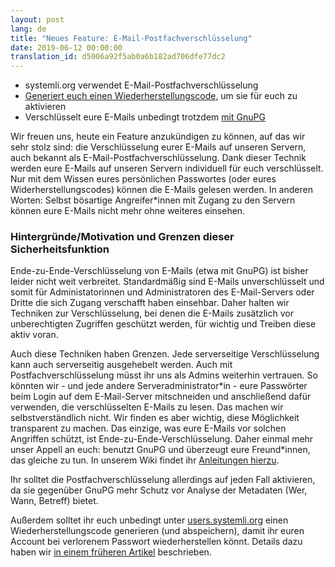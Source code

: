 ```yaml
---
layout: post
lang: de
title: "Neues Feature: E-Mail-Postfachverschlüsselung"
date: 2019-06-12 00:00:00
translation_id: d5006a92f5ab0a6b182ad706dfe77dc2
---
```


* systemli.org verwendet E-Mail-Postfachverschlüsselung
* [Generiert euch einen Wiederherstellungscode](/de/2019/03/03/password-recovery.html), um sie für euch zu aktivieren
* Verschlüsselt eure E-Mails unbedingt trotzdem [mit GnuPG](https://wiki.systemli.org/howto/howto/thunderbird_gpg)

Wir freuen uns, heute ein Feature anzukündigen zu können, auf das wir sehr stolz sind: die Verschlüsselung eurer E-Mails auf unseren Servern, auch bekannt als E-Mail-Postfachverschlüsselung. Dank dieser Technik werden eure E-Mails auf unseren Servern individuell für euch verschlüsselt. Nur mit dem Wissen eures persönlichen Passwortes (oder eures Widerherstellungscodes) können die E-Mails gelesen werden. In anderen Worten: Selbst bösartige Angreifer\*innen mit Zugang zu den Servern können eure E-Mails nicht mehr ohne weiteres einsehen.

<!--more-->

### Hintergründe/Motivation und Grenzen dieser Sicherheitsfunktion

Ende-zu-Ende-Verschlüsselung von E-Mails (etwa mit GnuPG) ist bisher leider nicht weit verbreitet. Standardmäßig sind E-Mails unverschlüsselt und somit für Administatorinnen und Administratoren des E-Mail-Servers oder Dritte die sich Zugang verschafft haben einsehbar. Daher halten wir Techniken zur Verschlüsselung, bei denen die E-Mails zusätzlich vor unberechtigten Zugriffen geschützt werden, für wichtig und Treiben diese aktiv voran.

Auch diese Techniken haben Grenzen. Jede serverseitige Verschlüsselung kann auch serverseitig ausgehebelt werden. Auch mit Postfachverschlüsselung müsst ihr uns als Admins weiterhin vertrauen. So könnten wir - und jede andere Serveradministrator\*in - eure Passwörter beim Login auf dem E-Mail-Server mitschneiden und anschließend dafür verwenden, die verschlüsselten E-Mails zu lesen. Das machen wir selbstverständlich nicht. Wir finden es aber wichtig, diese Möglichkeit transparent zu machen. Das einzige, was eure E-Mails vor solchen Angriffen schützt, ist Ende-zu-Ende-Verschlüsselung. Daher einmal mehr unser Appell an euch: benutzt GnuPG und überzeugt eure Freund\*innen, das gleiche zu tun. In unserem Wiki findet ihr [Anleitungen hierzu](https://wiki.systemli.org/howto/howto/thunderbird_gpg).

Ihr solltet die Postfachverschlüsselung allerdings auf jeden Fall aktivieren, da sie gegenüber GnuPG mehr Schutz vor Analyse der Metadaten (Wer, Wann, Betreff) bietet.

Außerdem solltet ihr euch unbedingt unter [users.systemli.org](https://users.systemli.org/) einen Wiederherstellungscode generieren (und abspeichern), damit ihr euren Account bei verlorenem Passwort wiederherstellen könnt. Details dazu haben wir [in einem früheren Artikel](https://www.systemli.org/de/2019/03/03/password-recovery.html) beschrieben.
